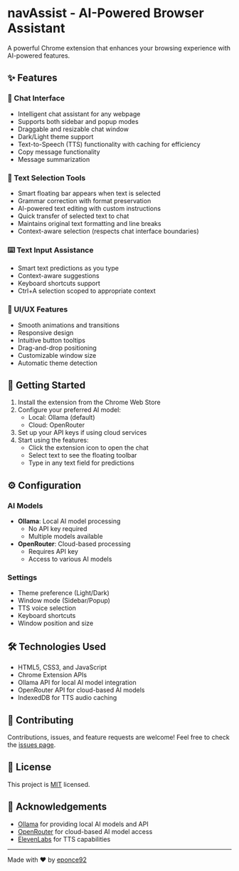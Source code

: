 # navAssist - AI-Powered Browser Assistant

A powerful Chrome extension that enhances your browsing experience with AI-powered features.

## ✨ Features

### 💬 Chat Interface
- Intelligent chat assistant for any webpage
- Supports both sidebar and popup modes
- Draggable and resizable chat window
- Dark/Light theme support
- Text-to-Speech (TTS) functionality with caching for efficiency
- Copy message functionality
- Message summarization

### 🎯 Text Selection Tools
- Smart floating bar appears when text is selected
- Grammar correction with format preservation
- AI-powered text editing with custom instructions
- Quick transfer of selected text to chat
- Maintains original text formatting and line breaks
- Context-aware selection (respects chat interface boundaries)

### ⌨️ Text Input Assistance
- Smart text predictions as you type
- Context-aware suggestions
- Keyboard shortcuts support
- Ctrl+A selection scoped to appropriate context

### 🎨 UI/UX Features
- Smooth animations and transitions
- Responsive design
- Intuitive button tooltips
- Drag-and-drop positioning
- Customizable window size
- Automatic theme detection

## 🚀 Getting Started

1. Install the extension from the Chrome Web Store
2. Configure your preferred AI model:
   - Local: Ollama (default)
   - Cloud: OpenRouter
3. Set up your API keys if using cloud services
4. Start using the features:
   - Click the extension icon to open the chat
   - Select text to see the floating toolbar
   - Type in any text field for predictions

## ⚙️ Configuration

### AI Models
- **Ollama**: Local AI model processing
  - No API key required
  - Multiple models available
- **OpenRouter**: Cloud-based processing
  - Requires API key
  - Access to various AI models

### Settings
- Theme preference (Light/Dark)
- Window mode (Sidebar/Popup)
- TTS voice selection
- Keyboard shortcuts
- Window position and size

## 🛠️ Technologies Used

- HTML5, CSS3, and JavaScript
- Chrome Extension APIs
- Ollama API for local AI model integration
- OpenRouter API for cloud-based AI models
- IndexedDB for TTS audio caching

## 🤝 Contributing

Contributions, issues, and feature requests are welcome! Feel free to check the [issues page](https://github.com/eponce92/navAssist/issues).

## 📜 License

This project is [MIT](https://choosealicense.com/licenses/mit/) licensed.

## 🙏 Acknowledgements

- [Ollama](https://ollama.com) for providing local AI models and API
- [OpenRouter](https://openrouter.ai/) for cloud-based AI model access
- [ElevenLabs](https://elevenlabs.io/) for TTS capabilities

---

Made with ❤️ by [eponce92](https://github.com/eponce92)

